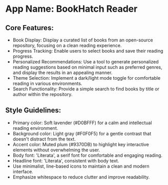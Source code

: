 # **App Name**: BookHatch Reader

## Core Features:

- Book Display: Display a curated list of books from an open-source repository, focusing on a clean reading experience.
- Progress Tracking: Enable users to select books and save their reading progress.
- Personalized Recommendations: Use a tool to generate personalized reading suggestions based on minimal input such as preferred genres, and display the results in an appealing manner.
- Theme Selection: Implement a dark/light mode toggle for comfortable reading in various environments.
- Search Functionality: Provide a simple search to find books by title or author within the repository.

## Style Guidelines:

- Primary color: Soft lavender (#D0BFFF) for a calm and intellectual reading environment.
- Background color: Light gray (#F0F0F5) for a gentle contrast that doesn't distract from the text.
- Accent color: Muted plum (#9370DB) to highlight key interactive elements without overwhelming the user.
- Body font: 'Literata', a serif font for comfortable and engaging reading. 
- Headline font: 'Literata', consistent with body text. 
- Use minimalist, line-based icons to maintain a clean and modern interface.
- Emphasize whitespace to reduce clutter and improve readability.